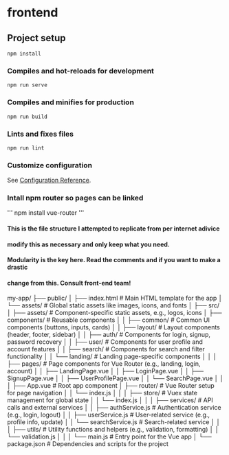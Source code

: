 # frontend

## Project setup

```
npm install
```

### Compiles and hot-reloads for development

```
npm run serve
```

### Compiles and minifies for production

```
npm run build
```

### Lints and fixes files

```
npm run lint
```

### Customize configuration

See [Configuration Reference](https://cli.vuejs.org/config/).

### Intall npm router so pages can be linked

'''
npm install vue-router
'''

#### This is the file structure I attempted to replicate from per internet adivice

#### modify this as necessary and only keep what you need.

#### Modularity is the key here. Read the comments and if you want to make a drastic

#### change from this. Consult front-end team!

my-app/
├── public/
│ ├── index.html # Main HTML template for the app
│ └── assets/ # Global static assets like images, icons, and fonts
│
├── src/
│ ├── assets/ # Component-specific static assets, e.g., logos, icons
│ ├── components/ # Reusable components
│ │ ├── common/ # Common UI components (buttons, inputs, cards)
│ │ ├── layout/ # Layout components (header, footer, sidebar)
│ │ ├── auth/ # Components for login, signup, password recovery
│ │ ├── user/ # Components for user profile and account features
│ │ ├── search/ # Components for search and filter functionality
│ │ └── landing/ # Landing page-specific components
│ │
│ ├── pages/ # Page components for Vue Router (e.g., landing, login, account)
│ │ ├── LandingPage.vue
│ │ ├── LoginPage.vue
│ │ ├── SignupPage.vue
│ │ ├── UserProfilePage.vue
│ │ └── SearchPage.vue
│ │
│ ├── App.vue # Root app component
│ ├── router/ # Vue Router setup for page navigation
│ │ └── index.js
│ │
│ ├── store/ # Vuex state management for global state
│ │ └── index.js
│ │
│ ├── services/ # API calls and external services
│ │ ├── authService.js # Authentication service (e.g., login, logout)
│ │ ├── userService.js # User-related service (e.g., profile info, update)
│ │ └── searchService.js # Search-related service
│ │
│ ├── utils/ # Utility functions and helpers (e.g., validation, formatting)
│ │ └── validation.js
│ │
│ └── main.js # Entry point for the Vue app
│
└── package.json # Dependencies and scripts for the project
